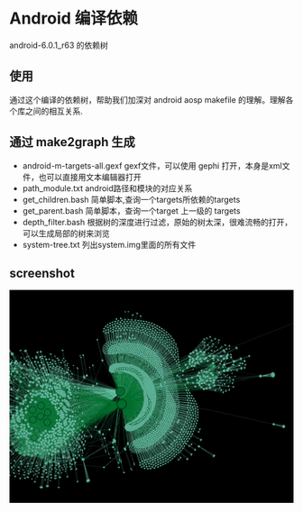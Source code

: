 # Android 编译依赖

android-6.0.1_r63 的依赖树

## 使用
通过这个编译的依赖树，帮助我们加深对 android aosp makefile 的理解。理解各个库之间的相互关系.

## 通过 make2graph 生成
+ android-m-targets-all.gexf
gexf文件，可以使用 gephi 打开，本身是xml文件，也可以直接用文本编辑器打开
+ path_module.txt
android路径和模块的对应关系
+ get_children.bash
简单脚本,查询一个targets所依赖的targets
+ get_parent.bash
简单脚本，查询一个target 上一级的 targets
+ depth_filter.bash
根据树的深度进行过滤，原始的树太深，很难流畅的打开，可以生成局部的树来浏览
+ system-tree.txt
列出system.img里面的所有文件

## screenshot
![gephi-android](images/android_files.png)
